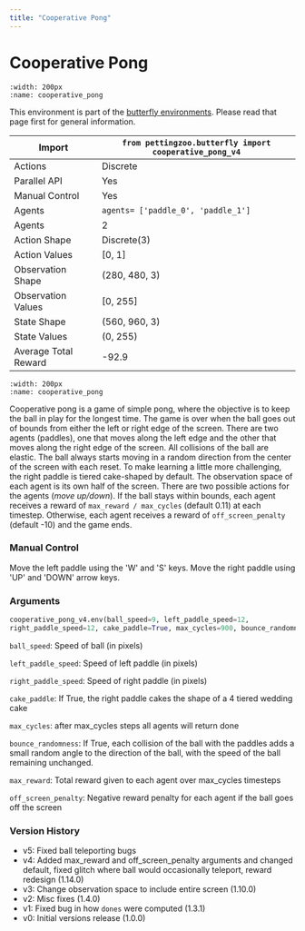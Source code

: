 ```yaml
---
title: "Cooperative Pong"
---
```


# Cooperative Pong

```{figure} butterfly_cooperative_pong.gif 
:width: 200px
:name: cooperative_pong
```

This environment is part of the <a href='..'>butterfly environments</a>. Please read that page first for general information.

| Import               | `from pettingzoo.butterfly import cooperative_pong_v4` |
|----------------------|--------------------------------------------------------|
| Actions              | Discrete                                               |
| Parallel API         | Yes                                                    |
| Manual Control       | Yes                                                    |
| Agents               | `agents= ['paddle_0', 'paddle_1']`                     |
| Agents               | 2                                                      |
| Action Shape         | Discrete(3)                                            |
| Action Values        | [0, 1]                                                 |
| Observation Shape    | (280, 480, 3)                                          |
| Observation Values   | [0, 255]                                               |
| State Shape          | (560, 960, 3)                                          |
| State Values         | (0, 255)                                               |
| Average Total Reward | -92.9                                                  |

```{figure} ../../_static/img/aec/butterfly_cooperative_pong_aec.svg
:width: 200px
:name: cooperative_pong
```

Cooperative pong is a game of simple pong, where the objective is to keep the ball in play for the longest time. The game is over when the ball goes out of bounds from either the left or right edge of the screen. There are two agents (paddles), one that moves along the left edge and the other that moves along the right edge of the screen. All collisions of the ball are elastic. The ball always starts moving in a random direction from the center of the screen with each reset. To make learning a little more challenging, the right paddle is tiered cake-shaped by default. The observation space of each agent is its own half of the screen. There are two possible actions for the agents (_move up/down_). If the ball stays within bounds, each agent receives a reward of `max_reward / max_cycles` (default 0.11) at each timestep. Otherwise, each agent receives a reward of `off_screen_penalty` (default -10) and the game ends.


### Manual Control

Move the left paddle using the 'W' and 'S' keys. Move the right paddle using 'UP' and 'DOWN' arrow keys.

### Arguments

``` python
cooperative_pong_v4.env(ball_speed=9, left_paddle_speed=12,
right_paddle_speed=12, cake_paddle=True, max_cycles=900, bounce_randomness=False, max_reward=100, off_screen_penalty=-10)
```

`ball_speed`: Speed of ball (in pixels)

`left_paddle_speed`: Speed of left paddle (in pixels)

`right_paddle_speed`: Speed of right paddle (in pixels)

`cake_paddle`: If True, the right paddle cakes the shape of a 4 tiered wedding cake

`max_cycles`:  after max_cycles steps all agents will return done

`bounce_randomness`: If True, each collision of the ball with the paddles adds a small random angle to the direction of the ball, with the speed of the ball remaining unchanged.

`max_reward`:  Total reward given to each agent over max_cycles timesteps

`off_screen_penalty`:  Negative reward penalty for each agent if the ball goes off the screen

### Version History

* v5: Fixed ball teleporting bugs
* v4: Added max_reward and off_screen_penalty arguments and changed default, fixed glitch where ball would occasionally teleport, reward redesign (1.14.0)
* v3: Change observation space to include entire screen (1.10.0)
* v2: Misc fixes (1.4.0)
* v1: Fixed bug in how `dones` were computed (1.3.1)
* v0: Initial versions release (1.0.0)
</div>
